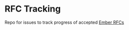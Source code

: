 # RFC Tracking

Repo for issues to track progress of accepted [Ember RFCs](https://github.com/emberjs/rfcs)
